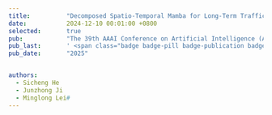 ```yaml
---
title:          "Decomposed Spatio-Temporal Mamba for Long-Term Traffic Prediction"
date:           2024-12-10 00:01:00 +0800
selected:       true
pub:            "The 39th AAAI Conference on Artificial Intelligence (AAAI '25)"
pub_last:       ' <span class="badge badge-pill badge-publication badge-success"></span>'
pub_date:       "2025"


authors:
  - Sicheng He
  - Junzhong Ji
  - Minglong Lei#
---
```


